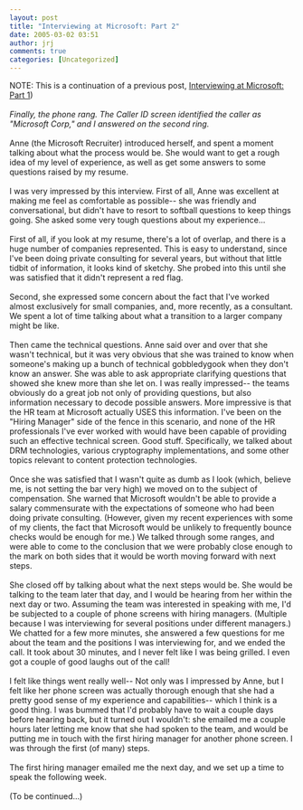 ```yaml
---
layout: post
title: "Interviewing at Microsoft: Part 2"
date: 2005-03-02 03:51
author: jrj
comments: true
categories: [Uncategorized]
---
```

NOTE: This is a continuation of a previous post, <a href="http://www.jrj.org/2005_02_01_archive.cfm#110918831943734026">Interviewing at Microsoft: Part 1</a>)<br /><br />*Finally, the phone rang. The Caller ID screen identified the caller as "Microsoft Corp," and I answered on the second ring.*<br /><br />Anne (the Microsoft Recruiter) introduced herself, and spent a moment talking about what the process would be. She would want to get a rough idea of my level of experience, as well as get some answers to some questions raised by my resume. <br /><br />I was very impressed by this interview. First of all, Anne was excellent at making me feel as comfortable as possible-- she was friendly and conversational, but didn't have to resort to softball questions to keep things going. She asked some very tough questions about my experience...<br /><br />First of all, if you look at my resume, there's a lot of overlap, and there is a huge number of companies represented. This is easy to understand, since I've been doing private consulting for several years, but without that little tidbit of information, it looks kind of sketchy. She probed into this until she was satisfied that it didn't represent a red flag.<br /><br />Second, she expressed some concern about the fact that I've worked almost exclusively for small companies, and, more recently, as a consultant. We spent a lot of time talking about what a transition to a larger company might be like. <br /><br />Then came the technical questions. Anne said over and over that she wasn't technical, but it was very obvious that she was trained to know when someone's making up a bunch of technical gobbledygook when they don't know an answer. She was able to ask appropriate clarifying questions that showed she knew more than she let on. I was really impressed-- the teams obviously do a great job not only of providing questions, but also information necessary to decode possible answers. More impressive is that the HR team at Microsoft actually USES this information. I've been on the "Hiring Manager" side of the fence in this scenario, and none of the HR professionals I've ever worked with would have been capable of providing such an effective technical screen. Good stuff. Specifically, we talked about DRM technologies, various cryptography implementations, and some other topics relevant to content protection technologies. <br /><br />Once she was satisfied that I wasn't quite as dumb as I look (which, believe me, is not setting the bar very high) we moved on to the subject of compensation. She warned that Microsoft wouldn't be able to provide a salary commensurate with the expectations of someone who had been doing private consulting. (However, given my recent experiences with some of my clients, the fact that Microsoft would be unlikely to frequently bounce checks would be enough for me.) We talked through some ranges, and were able to come to the conclusion that we were probably close enough to the mark on both sides that it would be worth moving forward with next steps. <br /><br />She closed off by talking about what the next steps would be. She would be talking to the team later that day, and I would be hearing from her within the next day or two. Assuming the team was interested in speaking with me, I'd be subjected to a couple of phone screens with hiring managers. (Multiple because I was interviewing for several positions under different managers.) We chatted for a few more minutes, she answered a few questions for me about the team and the positions I was interviewing for, and we ended the call. It took about 30 minutes, and I never felt like I was being grilled. I even got a couple of good laughs out of the call! <br /><br />I felt like things went really well-- Not only was I impressed by Anne, but I felt like her phone screen was actually thorough enough that she had a pretty good sense of my experience and capabilities-- which I think is a good thing. I was bummed that I'd probably have to wait a couple days before hearing back, but it turned out I wouldn't: she emailed me a couple hours later letting me know that she had spoken to the team, and would be putting me in touch with the first hiring manager for another phone screen. I was through the first (of many) steps.<br /><br />The first hiring manager emailed me the next day, and we set up a time to speak the following week. <br /><br />(To be continued...)
